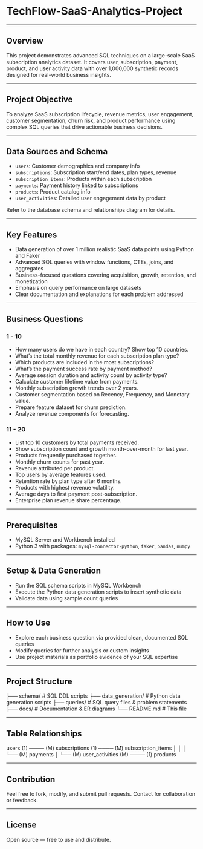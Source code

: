 # TechFlow-SaaS-Analytics-Project

---

## Overview

This project demonstrates advanced SQL techniques on a large-scale SaaS subscription analytics dataset. It covers user, subscription, payment, product, and user activity data with over 1,000,000 synthetic records designed for real-world business insights.

---

## Project Objective

To analyze SaaS subscription lifecycle, revenue metrics, user engagement, customer segmentation, churn risk, and product performance using complex SQL queries that drive actionable business decisions.

---

## Data Sources and Schema

- `users`: Customer demographics and company info  
- `subscriptions`: Subscription start/end dates, plan types, revenue  
- `subscription_items`: Products within each subscription  
- `payments`: Payment history linked to subscriptions  
- `products`: Product catalog info  
- `user_activities`: Detailed user engagement data by product  

Refer to the database schema and relationships diagram for details.

---

## Key Features

- Data generation of over 1 million realistic SaaS data points using Python and Faker  
- Advanced SQL queries with window functions, CTEs, joins, and aggregates  
- Business-focused questions covering acquisition, growth, retention, and monetization  
- Emphasis on query performance on large datasets  
- Clear documentation and explanations for each problem addressed  

---

## Business Questions

### 1 - 10

- How many users do we have in each country? Show top 10 countries.  
- What’s the total monthly revenue for each subscription plan type?  
- Which products are included in the most subscriptions?  
- What’s the payment success rate by payment method?  
- Average session duration and activity count by activity type?  
- Calculate customer lifetime value from payments.  
- Monthly subscription growth trends over 2 years.  
- Customer segmentation based on Recency, Frequency, and Monetary value.  
- Prepare feature dataset for churn prediction.  
- Analyze revenue components for forecasting.  

### 11 - 20

- List top 10 customers by total payments received.  
- Show subscription count and growth month-over-month for last year.  
- Products frequently purchased together.  
- Monthly churn counts for past year.  
- Revenue attributed per product.  
- Top users by average features used.  
- Retention rate by plan type after 6 months.  
- Products with highest revenue volatility.  
- Average days to first payment post-subscription.  
- Enterprise plan revenue share percentage.  

---

## Prerequisites

- MySQL Server and Workbench installed  
- Python 3 with packages: `mysql-connector-python`, `faker`, `pandas`, `numpy`  

---

## Setup & Data Generation

- Run the SQL schema scripts in MySQL Workbench  
- Execute the Python data generation scripts to insert synthetic data  
- Validate data using sample count queries  

---

## How to Use

- Explore each business question via provided clean, documented SQL queries  
- Modify queries for further analysis or custom insights  
- Use project materials as portfolio evidence of your SQL expertise  

---

## Project Structure
├── schema/ # SQL DDL scripts
├── data_generation/ # Python data generation scripts
├── queries/ # SQL query files & problem statements
├── docs/ # Documentation & ER diagrams
└── README.md # This file

---

## Table Relationships

users (1) ──── (M) subscriptions (1) ──── (M) subscription_items
│ │
│ └── (M) payments
│
└── (M) user_activities (M) ──── (1) products

---

## Contribution

Feel free to fork, modify, and submit pull requests. Contact for collaboration or feedback.

---

## License

Open source — free to use and distribute.

